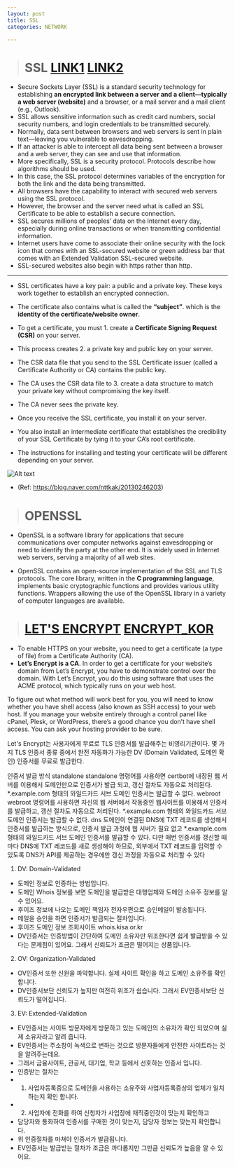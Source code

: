 ```yaml
---
layout: post
title: SSL
categories: NETWORK

---
```

> # SSL   [LINK1] [LINK2]


* Secure Sockets Layer (SSL) is a standard security technology for establishing **an encrypted link between a server and a client—typically a web server (website)** and a browser, or a mail server and a mail client (e.g., Outlook).
* SSL allows sensitive information such as credit card numbers, social security numbers, and login credentials to be transmitted securely.
* Normally, data sent between browsers and web servers is sent in plain text—leaving you vulnerable to eavesdropping. 
* If an attacker is able to intercept all data being sent between a browser and a web server, they can see and use that information.
* More specifically, SSL is a security protocol. Protocols describe how algorithms should be used. 
* In this case, the SSL protocol determines variables of the encryption for both the link and the data being transmitted.
* All browsers have the capability to interact with secured web servers using the SSL protocol. 
* However, the browser and the server need what is called an SSL Certificate to be able to establish a secure connection.
* SSL secures millions of peoples’ data on the Internet every day, especially during online transactions or when transmitting confidential information. 
* Internet users have come to associate their online security with the lock icon that comes with an SSL-secured website or green address bar that comes with an Extended Validation SSL-secured website. 
* SSL-secured websites also begin with https rather than http.

- - -

* SSL certificates have a key pair: a public and a private key. These keys work together to establish an encrypted connection. 
* The certificate also contains what is called the **“subject”**. which is the **identity of the certificate/website owner**.
* To get a certificate, you must 1. create a **Certificate Signing Request (CSR)** on your server. 
* This process creates 2. a private key and public key on your server. 
* The CSR data file that you send to the SSL Certificate issuer (called a Certificate Authority or CA) contains the public key. 
* The CA uses the CSR data file to 3. create a data structure to match your private key without compromising the key itself. 
* The CA never sees the private key.

* Once you receive the SSL certificate, you install it on your server.
* You also install an intermediate certificate that establishes the credibility of your SSL Certificate by tying it to your CA’s root certificate. 
* The instructions for installing and testing your certificate will be different depending on your server.



![Alt text](images/osi.png)

* (Ref: https://blog.naver.com/nttkak/20130246203)


> # OPENSSL
* OpenSSL is a software library for applications that secure communications over computer networks against eavesdropping or need to identify the party at the other end. It is widely used in Internet web servers, serving a majority of all web sites.


* OpenSSL contains an open-source implementation of the SSL and TLS protocols. The core library, written in the **C programming language**, implements basic cryptographic functions and provides various utility functions. Wrappers allowing the use of the OpenSSL library in a variety of computer languages are available.

> # [LET'S ENCRYPT]     [ENCRYPT_KOR]
* To enable HTTPS on your website, you need to get a certificate (a type of file) from a Certificate Authority (CA). 
* **Let’s Encrypt is a CA**. In order to get a certificate for your website’s domain from Let’s Encrypt, you have to demonstrate control over the domain. With Let’s Encrypt, you do this using software that uses the ACME protocol, which typically runs on your web host.

To figure out what method will work best for you, you will need to know whether you have shell access (also known as SSH access) to your web host. If you manage your website entirely through a control panel like cPanel, Plesk, or WordPress, there’s a good chance you don’t have shell access. You can ask your hosting provider to be sure.




Let's Encrypt는 사용자에게 무료로 TLS 인증서를 발급해주는 비영리기관이다. 몇 가지 TLS 인증서 종류 중에서 완전 자동화가 가능한 DV (Domain Validated, 도메인 확인) 인증서를 무료로 발급한다.

인증서 발급 방식
standalone 
standalone 명령어를 사용하면 certbot에 내장된 웹 서버를 이용해서 도메인만으로 인증서가 발급 되고, 갱신 절차도 자동으로 처리된다. *.example.com 형태의 와일드카드 서브 도메인 인증서는 발급할 수 없다.
webroot 
webroot 명령어를 사용하면 자신의 웹 서버에서 작동중인 웹사이트를 이용해서 인증서를 발급하고, 갱신 절차도 자동으로 처리된다. *.example.com 형태의 와일드카드 서브 도메인 인증서는 발급할 수 없다.
dns 
도메인이 연결된 DNS에 TXT 레코드를 생성해서 인증서를 발급하는 방식으로, 인증서 발급 과정에 웹 서버가 필요 없고 *.example.com 형태의 와일드카드 서브 도메인 인증서를 발급할 수 있다. 
다만 매번 인증서를 갱신할 때마다 DNS에 TXT 레코드를 새로 생성해야 하므로, 외부에서 TXT 레코드를 입력할 수 있도록 DNS가 API를 제공하는 경우에만 갱신 과정을 자동으로 처리할 수 있다


1) DV: Domain-Validated
 - 도메인 정보로 인증하는 방법입니다.
 - 도메인 Whois 정보를 보면 도메인을 발급받은 대행업체와 도메인 소유주 정보를 알수 있어요.
 - 후이즈 정보에 나오는 도메인 책임자 전자우편으로 승인메일이 발송됩니다.
 - 메일을 승인을 하면 인증서가 발급되는 절차입니다.
 - 후이즈 도메인 정보 조회사이트  whois.kisa.or.kr
 - DV인증서는 인증방법이 간단하여 도메인 소유자만 위조한다면 쉽게 발급받을 수 있다는 문제점이 있어요. 그래서 신뢰도가 조금은 떨어지는 상품입니다.

2) OV: Organization-Validated
 - OV인증서 또한 신원을 파악합니다. 실제 사이트 확인을 하고 도메인 소유주를 확인합니다.
 - DV인증서보단 신뢰도가 높지만 여전히 위조가 쉽습니다. 그래서 EV인증서보단 신뢰도가 떨어집니다.

3) EV: Extended-Validation
 - EV인증서는 사이트 방문자에게 방문하고 있는 도메인의 소유자가 확인 되었으며 실제 소유자라고 알려 줍니다.
 - EV인증서는 주소창이 녹색으로 변하는 것으로 방문자들에게 안전한 사이트라는 것을 알려주는데요.
 - 그래서 금융사이트, 관공서, 대기업, 학교 등에서 선호하는 인증서 입니다.
 - 인증받는 절차는 
 - 1. 사업자등록증으로 도메인을 사용하는 소유주와 사업자등록증상의 업체가 일치하는지 확인 합니다.
 - 2. 사업자에 전화를 하여 신청자가 사업장에 재직중인것이 맞는지 확인하고
 - 담당자와 통화하여 인증서를 구매한 것이 맞는지, 담당자 정보는 맞는지 확인합니다.
 - 위 인증절차를 마쳐야 인증서가 발급됩니다.
 - EV인증서는 발급받는 절차가 조금은 까다롭지만 그만큼 신뢰도가 높음을 알 수 있어요.



[LET'S ENCRYPT]: https://letsencrypt.org/getting-started/
[ENCRYPT_KOR]: https://namu.wiki/w/Let's%20Encrypt
[LINK1]: https://www.digicert.com/ssl/
[LINK2]: http://boansecurity.blogspot.com/2017/01/network-ssl-tls.html
